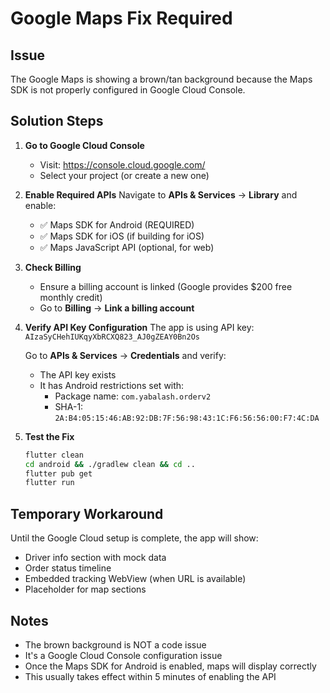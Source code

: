 # Google Maps Fix Required

## Issue
The Google Maps is showing a brown/tan background because the Maps SDK is not properly configured in Google Cloud Console.

## Solution Steps

1. **Go to Google Cloud Console**
   - Visit: https://console.cloud.google.com/
   - Select your project (or create a new one)

2. **Enable Required APIs**
   Navigate to **APIs & Services** → **Library** and enable:
   - ✅ Maps SDK for Android (REQUIRED)
   - ✅ Maps SDK for iOS (if building for iOS)
   - ✅ Maps JavaScript API (optional, for web)

3. **Check Billing**
   - Ensure a billing account is linked (Google provides $200 free monthly credit)
   - Go to **Billing** → **Link a billing account**

4. **Verify API Key Configuration**
   The app is using API key: `AIzaSyCHehIUKqyXbRCXQ823_AJ0gZEAY0Bn2Os`
   
   Go to **APIs & Services** → **Credentials** and verify:
   - The API key exists
   - It has Android restrictions set with:
     - Package name: `com.yabalash.orderv2`
     - SHA-1: `2A:B4:05:15:46:AB:92:DB:7F:56:98:43:1C:F6:56:56:00:F7:4C:DA`

5. **Test the Fix**
   ```bash
   flutter clean
   cd android && ./gradlew clean && cd ..
   flutter pub get
   flutter run
   ```

## Temporary Workaround
Until the Google Cloud setup is complete, the app will show:
- Driver info section with mock data
- Order status timeline
- Embedded tracking WebView (when URL is available)
- Placeholder for map sections

## Notes
- The brown background is NOT a code issue
- It's a Google Cloud Console configuration issue
- Once the Maps SDK for Android is enabled, maps will display correctly
- This usually takes effect within 5 minutes of enabling the API